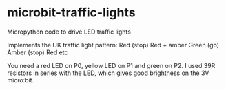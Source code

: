 # microbit-traffic-lights
Micropython code to drive LED traffic lights

Implements the UK traffic light pattern:
  Red (stop)
  Red + amber
  Green (go)
  Amber (stop)
  Red   etc
  
You need a red LED on P0, yellow LED on P1 and green on P2. I used 39R resistors in series with the LED,
which gives good brightness on the 3V micro:bit.
  
